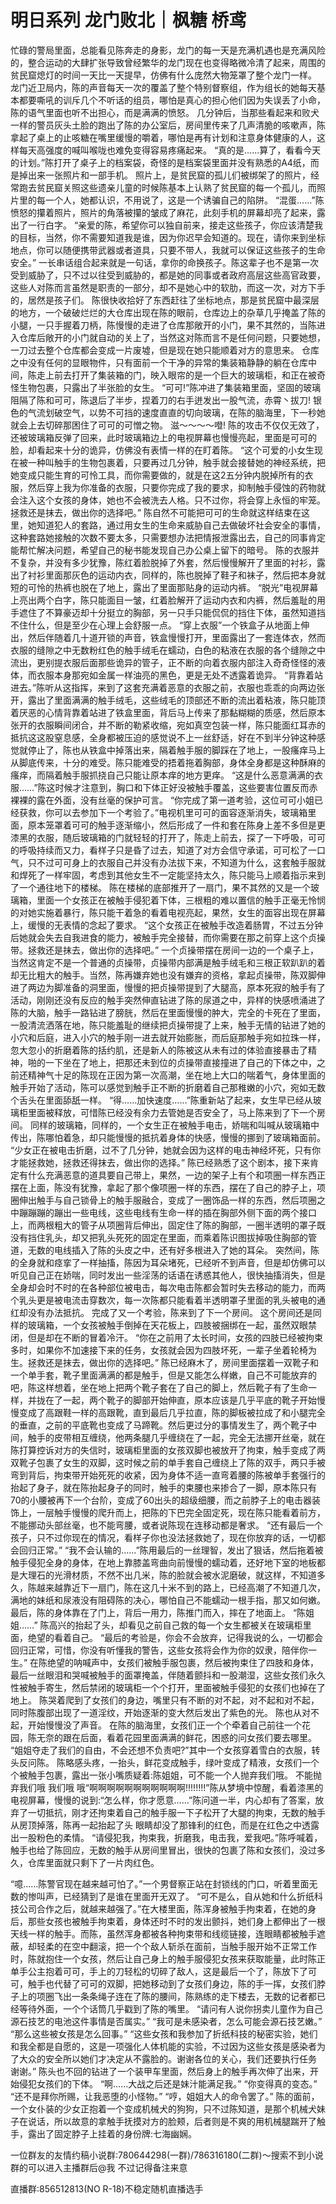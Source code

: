 # 明日系列 龙门败北｜枫糖 桥鸢

忙碌的警局里面，总能看见陈奔走的身影，龙门的每一天是充满机遇也是充满风险的，整合运动的大肆扩张导致曾经繁华的龙门现在也变得略微冷清了起来，周围的贫民窟熄灯的时间一天比一天提早，仿佛有什么庞然大物笼罩了整个龙门一样。
龙门近卫局内，陈的声音每天一次的覆盖了整个特别督察组，作为组长的她每天基本都要嘶吼的训斥几个不听话的组员，哪怕是真心的担心他们因为失误丢了小命，陈的语气里面也听不出担心，而是满满的愤怒。
几分钟后，当那些看起来和败犬一样的警员灰头土脸的跑出了陈的办公室后，房间里传来了几声清脆的咳嗽声，陈拿起了桌上的止咳糖在嘴里缓慢的嚼着，哪怕是再有计划和注意身体健康的人，这样每天高强度的喊叫喉咙也难免变得容易疼痛起来。
“真的是……算了，看看今天的计划。”陈打开了桌子上的档案袋，奇怪的是档案袋里面并没有熟悉的A4纸，而是掉出来一张照片和一部手机。
照片上，是贫民窟的孤儿们被绑架了的照片，经常跑去贫民窟关照这些遗亲儿童的时候陈基本上认熟了贫民窟的每一个孤儿，而照片里的每一个人，她都认识，不用说了，这是一个诱骗自己的陷阱。
“混蛋……”陈愤怒的攥着照片，照片的角落被攥的皱成了麻花，此刻手机的屏幕却亮了起来，露出了一行白字。
“亲爱的陈，希望你可以独自前来，接走这些孩子，你应该清楚我的目标，当然，你不需要知道我是谁，因为你迟早会知道的。现在，请你来到坐标地点，你可以随便携带武器或者道具，只要不带人，我就可以保证这些孩子的生命安全。”
一长串话组合起来就是一句话，拿你的命换孩子。陈这辈子也不是第一次受到威胁了，只不过以往受到威胁的，都是她的同事或者政府高层这些高官政要，这些人对陈而言虽然是职责的一部分，却不是她心中的软肋，而这一次，对方下手的，居然是孩子们。
陈很快收拾好了东西赶往了坐标地点，那是贫民窟中最深层的地方，一个破破烂烂的大仓库出现在陈的眼前，仓库边上的杂草几乎掩盖了陈的小腿，一只手握着刀柄，陈慢慢的走进了仓库那敞开的小门，果不其然的，当陈进入仓库后敞开的小门就自动的关上了，当然这对陈而言不是任何问题，只要她想，一刀过去整个仓库都会变成一片废墟，但是现在她只能顺着对方的意思来。
仓库之中没有任何的显眼物件，只有面前一个干净的异常的集装箱静静的躺在仓库中间，陈走上前去打开了集装箱的门，映入眼帘的是一个巨大的玻璃柜，和正在被奇怪生物包裹，只露出了半张脸的女生。
“可可!”陈冲进了集装箱里面，坚固的玻璃阻隔了陈和可可，陈退后了半步，捏着刀的右手迸发出一股气流，赤霄丶拔刀! 银色的气流划破空气，以势不可挡的速度直直的切向玻璃，在陈的脑海里，下一秒她就会上去切碎那困住了可可的可憎之物。
滋～～～～噔! 陈的攻击不仅仅无效了，还被玻璃箱反弹了回来，此时玻璃箱边上的电视屏幕也慢慢亮起，里面是可可的脸，却看起来十分的诡异，仿佛没有表情一样的在盯着陈。
“这个可爱的小女生现在被一种叫触手的生物包裹着，只要再过几分钟，触手就会接替她的神经系统，把她变成只能生育的可怜工具，而你需要做的，就是在这2五分钟内脱掉所有的衣服，然后穿上我为你准备的衣服，只要你完成了我的要求，抑制触手侵蚀的药物就会注入这个女孩的身体，她也不会被洗去人格。只不过你，将会穿上永恒的牢笼。拯救还是抹去，做出你的选择吧。”
陈自然不可能把可可的生命就这样结束在这里，她知道犯人的套路，通过用女生的生命来威胁自己去做破坏社会安全的事情，这种套路她接触的次数不要太多，只需要想办法把情报泄露出去，自己的同事肯定能帮忙解决问题，希望自己的秘书能发现自己办公桌上留下的暗号。
陈的衣服并不复杂，并没有多少犹豫，陈红着脸脱掉了外套，然后慢慢解开了里面的衬衫，露出了衬衫里面那灰色的运动内衣，同样的，陈也脱掉了鞋子和袜子，然后把本身就短的可怜的热裤也脱在了地上，露出了里面那贴身的运动内裤。
“脱光”电视屏幕上亮出两个白字，陈只能面目一皱，红着脸解开了运动内衣和内裤，然后羞耻的用手遮住了不算豪迈却十分挺立的胸部，另一只手只能侃侃的挡住下体，虽然知道挡不住什么，但是至少在心理上会舒服一点。
“穿上衣服”一个铁盒子从地面上伸出，然后伴随着几十道开锁的声音，铁盒慢慢打开，里面露出了一套连体衣，然而衣服的缝隙之中无数粉红色的触手绒毛在蠕动，白色的粘液在衣服的各个缝隙之中流出，更别提衣服后面那些诡异的管子，正不断的向着衣服内部注入奇奇怪怪的液体，而衣服本身那宛如金属一样油亮的黑色，更是无处不透露着诡异。
“背靠着站进去。”陈听从这指挥，来到了这套充满着恶意的衣服之前，衣服也乖乖的向两边张开，露出了里面满满的触手绒毛，这些绒毛的顶部还不断的流出着粘液，陈只能顶着厌恶的心情背靠着站进了铁盒里面，背后马上传来了那黏糊糊的质感，然后原本张开的衣服瞬间闭合，并不断的勒紧收缩，宛如真空包装一样，陈只能面红耳赤的抵抗这这股窒息感，全身都被压迫的感觉说不上一丝舒适，好在不到半分钟这种感觉就停止了，陈也从铁盒中掉落出来，隔着触手服的脚踩在了地上，一股瘙痒马上从脚底传来，十分的难受。陈只能难受的捂着拖着胸部，身体全身都是这种酥麻的瘙痒，而隔着触手服抓挠自己只能让原本痒的地方更痒。
“这是什么恶意满满的衣服……”陈这时候才注意到，胸口和下体正好没被触手覆盖，这些要害位置反而赤裸裸的露在外面，没有丝毫的保护可言。
“你完成了第一道考验，这位可可小姐已经获救，你可以去参加下一个考验了。”电视机里可可的面容逐渐消失，玻璃箱里面，原本笼罩着可可的触手逐渐缩小，然后形成了一件和套在陈身上差不多但是更漆黑的衣服，随后玻璃箱的门就轻轻的打开了，陈走上前去，探了一下呼吸，可可的呼吸持续而又力，看样子只是昏了过去，知道了对方会信守承诺，可可松了一口气，只不过可可身上的衣服自己并没有办法拔下来，不知道为什么，这套触手服就和焊死了一样牢固，考虑到其他女生不一定能坚持太久，陈只能马上顺着指示来到了一个通往地下的楼梯。
陈在楼梯的底部推开了一扇门，果不其然的又是一个玻璃箱，里面一个女孩正在被触手侵犯着下体，三根粗的难以置信的触手正毫无怜悯的对她实施着暴行，陈只能干着急的看着电视亮起，果然，女生的面容出现在屏幕上，缓慢的无表情的念起了要求。
“这个女孩正在被触手改造着肠胃，不过五分钟后她就会失去自我进食的能力，被触手完全接替，而你需要在那之前穿上这个贞操带。拯救还是抹去，做出你的选择吧。”
一个贞操带摆在房间一边的一个桌子上，当然这肯定不是一个普通的贞操带，贞操带内部满是触手绒毛和三根正软趴趴的着却无比粗大的触手。当然，陈再嫌弃她也没有嫌弃的资格，拿起贞操带，陈双脚伸进了两边为脚准备的洞里面，慢慢的把贞操带提到了大腿高，原本死寂的触手有了活动，刚刚还没有反应的触手突然伸直钻进了陈的尿道之中，异样的快感喷涌进了陈的大脑，触手一路钻进了膀胱，然后在里面慢慢的肿大，完全的卡死在了里面，一股清流洒落在地，陈只能羞耻的继续把贞操带提了上来，触手无情的钻进了她的小穴和后庭，进入小穴的触手刚一进去就开始膨胀，而后庭那触手宛如拉珠一样，忽大忽小的折磨着陈的括约肌，还是新人的陈被这从未有过的体验直接暴击了精神，啪的一下坐在了地上，把那还未到位的贞操带直接撞进了自己的下体之中，之前还精神气十足的陈现在正因为第一次高潮，坐在地上大口的喘着气，身体里面的触手开始了活动，陈可以感觉到触手正不断的折磨着自己那稚嫩的小穴，宛如无数个舌头在里面舔舐一样。
“得……加快速度……”陈重新站了起来，女生早已经从玻璃柜里面被释放，可惜陈已经没有余力去管她是否安全了，马上陈来到了下一个房间。
同样的玻璃箱，同样的，一个女生正在被触手电击，娇喘和叫喊从玻璃箱中传出，陈哪怕着急，却只能慢慢的抵抗着身体的快感，慢慢的挪到了玻璃箱面前。
“少女正在被电击折磨，过不了几分钟，她就会因为这样的电击神经坏死，只有你才能拯救她，拯救还得抹去，做出你的选择。”
陈已经熟悉了这个剧本，接下来肯定有什么充满恶意的道具要自己带上，果然，一边的架子上有个和项圈一样东西正摆在上面，陈没有犹豫，拿起了那个像项圈一样的东西，摆在了自己的脖子上，项圈伸出触手与自己锁骨上的触手服融合，变成了一圈饰品一样的东西，然后项圈之中蹦蹦蹦的蹦出一些电线，这些电线有生命一样的插在胸部外侧下面的两个接口上，而两根粗大的管子从项圈背后伸出，固定住了陈的胸部，一圈半透明的罩子既没有挡住乳头，却又把乳头死死的固定在里面，而乘着陈识图拔掉吸住胸部的管道，无数的电线插入了陈的头皮之中，还有好多根进入了她的耳朵。
突然间，陈的全身就和痉挛了一样抽搐，陈因为耳朵堵死，已经听不到声音，但是却仿佛可以听见自己正在娇喘，同时发出一些淫荡的话语在诱惑其他人，很快抽搐消失，但是全身却会时不时的在各种部位被电击，每次电击陈都会暂时失去移动的能力，而两个乳头更是被电流击穿数次，每一次陈都只能看着半透明罩子里面的乳头被电的通红却没有办法抵抗。
完成了又一个考验，陈来到了下一个房间。
这个房间还是同样的玻璃箱，一个女孩被触手倒掉在天花板上，四肢被捆绑在一起，虽然双眼禁闭，但是却在不断的冒着冷汗。
“你在之前用了太长时间，女孩的四肢已经被拘束多时，如果你不加速接下来的任务，女孩就会因为四肢坏死，一辈子坐着轮椅为生。拯救还是抹去，做出你的选择吧。”
陈已经麻木了，房间里面摆着一双靴子和一个单手套，靴子里面满满的都是触手，但是又能怎么样嫩，自己不可能放弃的吧，陈这样想着，坐在地上把两个靴子套在了自己的脚上，然后靴子有了生命一样，并拢在了一起，两个靴子的脚部开始伸直，原本应该是几乎平底的靴子开始慢慢变成了高跟鞋一样的高跟靴，直到最后几乎拉直，陈的脚板被拉成了和小腿完全的垂直，之前的平底靴也变成了马蹄靴。然后更过分的事情发生了，两个靴子中间，触手的皮带相互缠绕，他两条腿几乎缠绕在了一起，完全无法挪开丝毫，就在陈打算控诉对方的失信时，玻璃柜里面的女孩双脚也被放开了拘束，触手变成了两双靴子包裹了女生的双脚，这时候之前的单手套自己缠绕上了陈的双手，两只手被弯到背后，拘束带开始死死的收紧，因为身体不适一直弯着腰的陈被单手套强行的抬起了身子，就在陈抬起身子的同时，触手的束腰也来掺合了一脚，原本陈只有70的小腰被再下一个台阶，变成了60出头的超级细腰，而之前脖子上的电击器装饰上，一层触手慢慢的爬升而上，把陈的下巴完全固定死，现在陈只能看着前方，不能挪动头部丝毫，也不能弯腰，或者说陈现在连移动都是奢求。
“还有最后一个孩子，只不过你现在的情况，看样子你也没法拯救她了，现在你放弃的话，一切都会回归正常。”
“我不会认输的……”陈用最后的一丝理智，发出了狠话，然后拖着被触手侵犯全身的身体，在地上靠膝盖弯曲向前慢慢的蠕动着，还好地下室的地板都是大理石的光滑材质，不然不出几米，陈的脸就会被水泥磨破，就这样，不知道多久，陈越来越靠近下一扇门，陈在这几十米不到的路上，已经高潮了不知道几次，满地的妹纸和尿液没有阻碍陈的决心，哪怕自己不能蠕动一根手指，那又如何嫩。
最后，陈的身体靠在了门上，背后一用力，陈推门而入，摔在了地面上。
“陈姐姐……”
陈高兴的抬起了头，却看见之前自己救的每一个女生都被关在玻璃柜里面，绝望的看着自己。
“最后的考验是，你会不会放弃，记得我说的么，一切都会回归正常，可惜，你没有听懂我的警告，这些女孩将会作为你的奴隶，陪伴你一生。”
在陈绝望的呐喊声中，女孩们被触手服包裹，然后被拘束住了四肢和身体，最后一丝眼泪和哭喊被触手的面罩掩盖，伴随着颤抖和一股潮湿，这些女孩们永久性被触手寄生，然后禁闭的玻璃柜一个个打开，里面被触手侵犯的女孩们也掉在了地上。
陈哭着爬到了女孩们的身边，嘴里只有不断的对不起，对不起和对不起，同时陈腹部出现了一道淫纹，开始逐渐的变大然后发出了紫色的光。
陈也从对不起，开始慢慢没了声音。
在陈的脑海里，女孩们正一个个牵着自己前往一个花园，陈无奈的跟在后面，看着花园里面满满的鲜花，困惑的问女孩们要去哪里。
“姐姐夺走了我们的自由，不会还想不负责吧?”其中一个女孩穿着雪白的衣服，转头反问陈。
陈略感头疼，一抬头，鲜花变成触手，绿叶变成了精液，女孩们一个个被触手包裹，露出一张小嘴质疑着:陈姐姐，可不能一个人抛弃我们哦。
不能抛弃我们哦
我们哦
哦“啊啊啊啊啊啊啊啊啊啊啊!!!!!!!!”陈从梦境中惊醒，看着漆黑的电视屏幕，慢慢的说到:“怎么样，你才愿意……”陈问道一半，内心却有了答案，放弃了一切抵抗，刚才还拘束着自己的触手服一下子松开了大腿的拘束，无数的触手从房顶掉落，陈再一起抬起了头 眼睛却没了那锋利的红色，而是在红色之中透露出一股粉色的柔情。
“请侵犯我，拘束我，折磨我，电击我，爱我吧。”陈呼喊着，触手也给了陈回应，无数的触手从房间里冒出，很快的包裹了陈和女孩们，没过多久，仓库里面就只剩下了一片肉红色。

“噫……陈警官现在越来越可怕了。”一个男督察正站在封锁线的门口，听着里面无数的惨叫声，已经猜到了是谁在里面开无双了。
“可不是么，自从她和什么折纸科技公司合作之后，就越来越强了。”在大楼里面，陈浑身被触手拘束着，在她的身后，那些女孩也被触手拘束着，身体还时不时的发出颤抖，她们身上都伸出了一根天线一样的触手。而陈，虽然浑身都被各种拘束带和线缆链接，连眼睛都被触手遮蔽，却轻柔的在空中翻滚，把一个个敌人斩杀在面前，当触手服开始不正常工作时，陈就抱住一个女孩，然后让自己身上的触手服侵犯女孩来获取能量，此时陈正单手公主抱着可可，手上的刀轻松的切碎了敌人，这是最后一个了，陈放下了可可，触手也代替了可可的双脚，把她移动到了女孩们身边，陈的手一挥，女孩们脖子上的项圈飞出一条条绳子连在了陈的腰间，陈熟练的走下楼去，无数的记者都已经等待外面，一个个话筒几乎戳到了陈的嘴里。
“请问有人说你拐卖儿童作为自己源石技艺的电池这件事情是否属实。”
“我可是未感染者，怎么可能会源石技艺嫩。”
“那么这些被女孩是怎么回事。”
“这些女孩和我参加了折纸科技的秘密实验，她们和我全都是自愿的，这是一项强化人体机能的实验，不过因为这些女孩是感染者为了大众的安全所以她们才决定从不露脸的。谢谢各位的关心，我们还要执行任务 谢谢。”
陈头也不回的钻进了一个装甲车里面，然后身上的触手再次伸了出来，开始侵犯女孩们的下体。
“啊……大战之后还是妹汁能满足我。”
“你变得真的变态。”
“还不是拜你所赐，让我恶堕的小怪物。”
“哼，姐姐大人的命令罢了。”
陈的面前，一个女仆装的少女正抱着一个变成机械犬的狗狗，只不过陈知道，是那个机械犬妹子在说话，所以故意的拿触手抚摸对方的脸颊，后者则是不爽的用机械腿踹开了触手，露出了固定脖子上挂着的身份牌:七海幽娴。

一位群友的友情约稿小说群:780644298(一群)/786316180(二群)～搜索不到小说群的可以进入主播群后@我 不过记得备注来意

直播群:856512813(NO R-18)不稳定随机直播选手